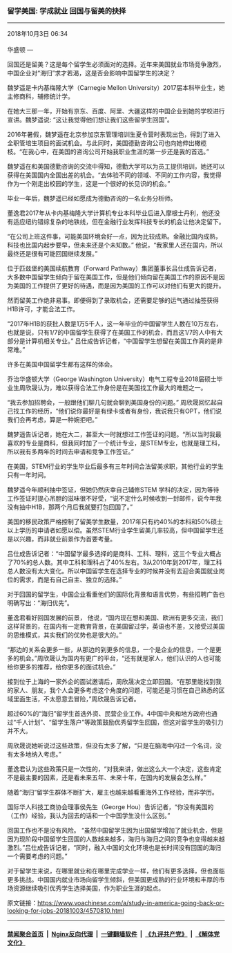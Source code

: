 ### 留学美国: 学成就业 回国与留美的抉择
------------------------

<div class="published">
 <span class="date" title="中国时间">
  <time datetime="2018-10-03T06:34:27+08:00">
   2018年10月3日 06:34
  </time>
 </span>
</div>
<br/>
<div class="wsw">
 <span class="dateline">
  华盛顿 —
 </span>
 <p>
  回国还是留美？这是每个留学生必须面对的选择。近年来美国就业市场竞争激烈，中国企业对“海归”求才若渴，这是否会影响中国留学生的决定？
 </p>
 <p>
  魏梦遥是卡内基梅隆大学（Carnegie Mellon University）2017届本科毕业生，她主修商科，辅修统计学。
 </p>
 <p>
  在她大三那一年，开始有京东、百度、阿里、大疆这样的中国企业到她的学校进行宣讲。魏梦遥说: “这让我觉得他们想让我们这些留学生回国”。
 </p>
 <p>
  2016年暑假，魏梦遥在北京参加京东管理培训生夏令营时表现出色，得到了进入全职管培生项目的面试机会。与此同时，美国德勤咨询公司也向她伸出橄榄枝。“在我心中，在美国的咨询公司开始我职业生涯的第一步还是我的首选。”
 </p>
 <p>
  魏梦遥在和美国德勤咨询的交流中得知，德勤大学可以为员工提供培训，她还可以获得在美国国内全国出差的机会。“去体验不同的领域、不同的工作内容，我觉得作为一个刚走出校园的学生，这是一个很好的长见识的机会。”
 </p>
 <p>
  毕业一年后，魏梦遥已经如愿成为德勤咨询的一名业务分析师。
 </p>
 <p>
  董逸君2017年从卡内基梅隆大学计算机专业本科毕业后进入摩根士丹利，他还没有适应纽约错综复杂的地铁线，但在金融行业发挥科技专长的机会让他决定留下。
 </p>
 <p>
  “在公司上班这件事，可能美国环境会好一点，因为比较成熟。金融比国内成熟，科技也比国内起步要早，但未来还是个未知数。” 他说，“我家里人还在国内，所以最终还是很有可能回国继续发展。”
 </p>
 <p>
  位于匹兹堡的美国续航教育（Forward Pathway）集团董事长吕仕成告诉记者，大多数中国留学生倾向于留在美国工作，但是他们倾向留在美国工作的原因不是因为美国的工作提供了更好的待遇，而是因为美国的工作可以对他们有更大的提升。
 </p>
 <p>
  然而留美工作绝非易事。即便得到了录取机会，还需要足够的运气通过抽签获得 H1B许可，才能合法工作。
 </p>
 <p>
  “2017年H1B的获批人数是1万5千人，这一年毕业的中国留学生人数在10万左右，也就是说，只有1/7的中国留学生获得了在美国工作的机会，而且这1/7的人中有大部分是计算机相关专业。” 吕仕成告诉记者，“中国留学生想留在美国工作真的是非常难。”
 </p>
 <p>
  许多在美国中国留学生都有这样的体会。
 </p>
 <p>
  乔治华盛顿大学（George Washington University）电气工程专业2018届硕士毕业生周欣晟认为，难以获得合法工作身份是在美国找工作最大的难题之一。
 </p>
 <p>
  “我去参加招聘会，一般跟他们聊几句就会聊到美国身份的问题。” 周欣晟回忆起自己找工作的经历，“他们说你最好是有绿卡或者有身份，我说我只有OPT，他们说我们会再考虑，算是一种婉拒吧。”
 </p>
 <p>
  魏梦遥告诉记者，她在大二，甚至大一时就想过工作签证的问题。“所以当时我最喜欢的专业是商科，但我同时加了一个统计专业，是STEM专业，也就是理工科，所以我有多两年的时间去申请和竞争工作签证。”
 </p>
 <p>
  在美国，STEM行业的学生毕业后最多有三年时间合法留美求职，其他行业的学生只有一年时间。
 </p>
 <p>
  魏梦遥今年顺利抽中签证，但她仍然庆幸自己辅修STEM 学科的决定，因为等待工作签证时提心吊胆的滋味很不好受，“说不定什么时候收到一封邮件，说今年我没有抽中H1B，那两个月后我就要打包回国了。”
 </p>
 <p>
  美国的移民政策严格控制了留美学生数量，2017年只有约40%的本科和50%硕士以上学历的申请者如愿以偿。虽然STEM行业学生留美几率较高，但中国留学生还是以兴趣，而非就业前景作为首要考量。
 </p>
 <p>
  吕仕成告诉记者：“中国留学最多选择的是商科、工科、理科，这三个专业大概占了70%的总人数。其中工科和理科占了40%左右。3从2010年到2017年，理工科总人数没有太大变化。所以中国留学生在选择专业的时候并没有去迎合美国就业岗位的需求，而是有自己自主、独立的选择。”
 </p>
 <p>
  对于回国的留学生，中国企业看重他们的国际化背景和语言优势，有些招聘广告也明确写出：“海归优先”。
 </p>
 <p>
  董逸君看好回国发展的前景， 他说，“国内现在想和美国、欧洲有更多交流，我们这样背景的，在国内有一定教育背景，在美国留过学，英语也不差，又接受过美国的思维模式，其实我们的优势也是很大的。”
 </p>
 <p>
  “那边的关系会更多一些，从那边的到更多的信息，一个是企业的信息，一个是更多的机会。”周欣晟认为国内有更广的平台，“还有就是家人，他们认识的人也可能给你更多的推荐，给你更多的面试机会。”
 </p>
 <p>
  接到位于上海的一家外企的面试邀请后，周欣晟决定立即回国。“在那里能找到我的家人、朋友，我个人会更多考虑这个角度的问题，可能还是习惯在自己熟悉的区域里面生活，不太愿意去冒险，”周欣晟告诉记者。
 </p>
 <p>
  超过60%的“海归”留学生首选外资、民营企业工作。4中国中央和地方政府也通过“千人计划”、“留学生落户”等政策鼓励优秀留学生回国，但这对留学生的吸引力并不大。
 </p>
 <p>
  周欣晟说她听说过这些政策，但没有太多了解，“只是在脑海中闪过一个名词，没有太多地纳入考虑。”
 </p>
 <p>
  董逸君认为这些政策只是一次性的，“对我来讲，做出这么大一个决定，这些肯定不是最主要的因素，还是看未来五年、未来十年，在国内的发展会怎么样。”
 </p>
 <p>
  随着“海归”留学生群体不断扩大，雇主也越来越看重海外工作经验，而非学历。
 </p>
 <p>
  国际华人科技工商协会理事侯先生（George Hou）告诉记者，“你没有美国的（工作）经验，我认为回去的话和一个中国学生没什么区别。”
 </p>
 <p>
  回国工作也不是没有风险。 “虽然中国留学生因为出国留学增加了就业机会，但是因为现阶段中国留学生回国的人数越来越多，海归与海归之间的竞争也变得越来越激烈。”吕仕成告诉记者，“同时，融入中国的文化环境也是长时间没有回国的海归一个需要考虑的问题。”
 </p>
 <p>
  对于留学生来说，在哪里就业和在哪里完成学业一样，他们有更多选择，但也面临更多挑战。中国国内就业市场向留学生倾斜，但美国更成熟的行业环境和丰厚的市场资源继续吸引优秀学生选择美国，作为职业生涯的起点。
 </p>
</div>

原文链接：https://www.voachinese.com/a/study-in-america-going-back-or-looking-for-jobs-20181003/4570810.html


------------------------
#### [禁闻聚合首页](https://github.com/gfw-breaker/banned-news/blob/master/README.md) &nbsp;|&nbsp; [Nginx反向代理](https://github.com/gfw-breaker/open-proxy/blob/master/README.md) &nbsp;|&nbsp;  [一键翻墙软件](https://github.com/gfw-breaker/nogfw/blob/master/README.md) &nbsp;|&nbsp; [《九评共产党》](https://github.com/gfw-breaker/9ping.md/blob/master/README.md#九评之一评共产党是什么) &nbsp;|&nbsp; [《解体党文化》](https://github.com/gfw-breaker/jtdwh.md/blob/master/README.md#绪论)